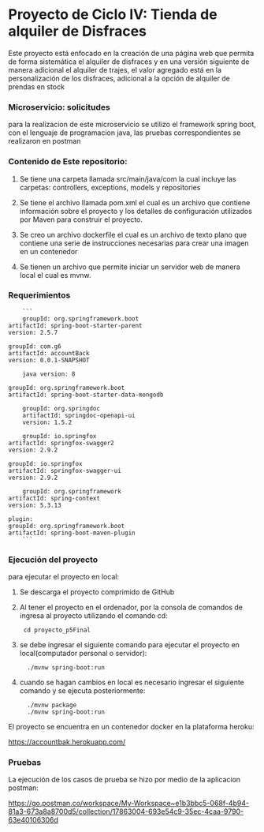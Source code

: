 # Proyecto de Ciclo IV: Tienda de alquiler de Disfraces
Este proyecto está enfocado en la creación de una página web que permita de forma sistemática el alquiler de disfraces y en una versión siguiente de manera adicional el
alquiler de trajes, el valor agregado está en la personalización de los disfraces, adicional a la opción de alquiler de prendas en stock

### Microservicio: solicitudes
para la realizacion de este microservicio se utilizo el framework spring boot, con el lenguaje de programacion java, las pruebas correspondientes se realizaron en postman

### Contenido de Este repositorio: 

 1. Se tiene una carpeta llamada src/main/java/com la cual incluye las carpetas: controllers, exceptions, models y repositories

 2. Se tiene el archivo llamada pom.xml el cual es un archivo que contiene información sobre el proyecto y los detalles de configuración utilizados por Maven para construir el proyecto.
 
 3. Se creo un archivo dockerfile el cual es un archivo de texto plano que contiene una serie de instrucciones necesarias para crear una imagen en un contenedor

 4. Se tienen un archivo que permite iniciar un servidor web de manera local el cual es mvnw.

 ### Requerimientos 
        ```
        groupId: org.springframework.boot
 	artifactId: spring-boot-starter-parent
	version: 2.5.7		

	groupId: com.g6
	artifactId: accountBack
	version: 0.0.1-SNAPSHOT
	
        java version: 8
	
	groupId: org.springframework.boot
	artifactId: spring-boot-starter-data-mongodb
	
        groupId: org.springdoc
        artifactId: springdoc-openapi-ui
        version: 1.5.2
                
        groupId: io.springfox
	artifactId: springfox-swagger2
	version: 2.9.2
	
	groupId: io.springfox
	artifactId: springfox-swagger-ui
	version: 2.9.2
        
        groupId: org.springframework
	artifactId: spring-context
	version: 5.3.13
	
	plugin:
	groupId: org.springframework.boot
	artifactId: spring-boot-maven-plugin
        ```

### Ejecución del proyecto

para ejecutar el proyecto en local:

1. Se descarga el proyecto comprimido de GitHub

2. Al tener el proyecto en el ordenador, por la consola de comandos de ingresa al proyecto utilizando el comando cd:
   ```
    cd proyecto_p5Final
   ```
3. se debe ingresar el siguiente comando para ejecutar el proyecto en local(computador personal o servidor):

   ```
     ./mvnw spring-boot:run
   ```
4. cuando se hagan cambios en local es necesario ingresar el siguiente comando y se ejecuta posteriormente:
   ```
     ./mvnw package
     ./mvnw spring-boot:run
   ```

El proyecto se encuentra en un contenedor docker en la plataforma heroku:

https://accountbak.herokuapp.com/

### Pruebas

La ejecución de los casos de prueba se hizo por medio de la aplicacion postman:

https://go.postman.co/workspace/My-Workspace~e1b3bbc5-068f-4b94-81a3-673a8a8700d5/collection/17863004-693e54c9-35ec-4caa-9790-63e40106306d
